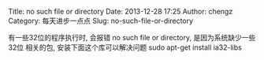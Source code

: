 Title: no such file or directory
Date: 2013-12-28 17:25
Author: chengz
Category: 每天进步一点点
Slug: no-such-file-or-directory


有一些32位的程序执行时, 会报错 no such file or directory,
是因为系统缺少一些32位 相关的包, 安装下面这个库可以解决问题 sudo apt-get
install ia32-libs
